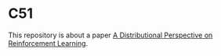 # C51
This repository is about a paper [A Distributional Perspective on Reinforcement Learning](https://arxiv.org/abs/1707.06887).
